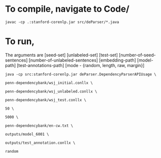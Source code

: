 # To compile, navigate to Code/
`javac -cp .:stanford-corenlp.jar src/deParser/*.java`

# To run,
The arguments are [seed-set] [unlabeled-set] [test-set] [number-of-seed-sentences] [number-of-unlabeled-sentences] [embedding-path] [model-path] [test-annotations-path] [mode - {random, length, raw, margin}]

```
java -cp src:stanford-corenlp.jar deParser.DependencyParserAPIUsage \

penn-dependencybank/wsj_initial.conllx \

penn-dependencybank/wsj_unlabeled.conllx \

penn-dependencybank/wsj_test.conllx \

50 \

5000 \

penn-dependencybank/en-cw.txt \

outputs/model_6001 \

outputs/test_annotation.conllx \

random
```

